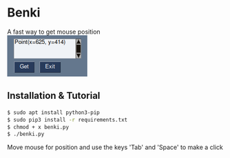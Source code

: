 # Benki  
A fast way to get mouse position  
![benki](https://github.com/marssaljr/Benki/blob/main/readme.png?raw=true)  

## Installation & Tutorial
```sh
$ sudo apt install python3-pip
$ sudo pip3 install -r requirements.txt
$ chmod + x benki.py
$ ./benki.py
```
Move mouse for position and use the keys 'Tab' and 'Space' to make a click  


